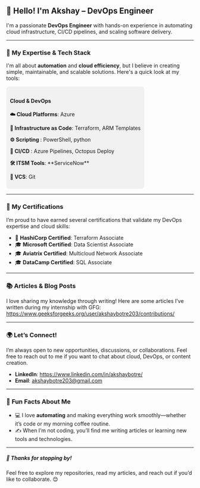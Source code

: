 ## 👋 **Hello! I'm Akshay** – DevOps Engineer 

I'm a passionate **DevOps Engineer** with hands-on experience in automating cloud infrastructure, CI/CD pipelines, and scaling software delivery. 

---

### 🎯 **My Expertise & Tech Stack**

I'm all about **automation** and **cloud efficiency**, but I believe in creating simple, maintainable, and scalable solutions. Here's a quick look at my tools:

<div style="background-color: #f1f1f1; padding: 10px; border-radius: 8px; display: inline-block;">
  <h4>Cloud & DevOps</h4>
  <p><b>☁️ Cloud Platforms</b>: Azure</p>
  <p><b>🔧 Infrastructure as Code</b>: Terraform, ARM Templates</p>
  <p><b>⚙️ Scripting </b>: PowerShell, python</p>
  <p><b>🔄 CI/CD </b>: Azure Pipelines, Octopus Deploy</p>
  <p><b>🛠️ ITSM Tools</b>: **ServiceNow**</p>
  <p><b>🔄 VCS</b>: Git</p>
</div>

---

### 📜 **My Certifications**

I’m proud to have earned several certifications that validate my DevOps expertise and cloud skills:

- 🏅 **HashiCorp Certified**: Terraform Associate
- 🎓 **Microsoft Certified**: Data Scientist Associate
- 🎓 **Aviatrix Certified**: Multicloud Network Associate
- 🎓 **DataCamp Certified**: SQL Associate

  
---
### 📚 **Articles & Blog Posts**

I love sharing my knowledge through writing! Here are some articles I’ve written during my internship with GFG:
https://www.geeksforgeeks.org/user/akshaybotre203/contributions/

---

### 🌍 **Let’s Connect!**

I’m always open to new opportunities, discussions, or collaborations. Feel free to reach out to me if you want to chat about cloud, DevOps, or content creation.

- **LinkedIn**: https://www.linkedin.com/in/akshaybotre/  
- **Email**: akshaybotre203@gmail.com  

---

### 🧩 **Fun Facts About Me**

- 💻 I love **automating** and making everything work smoothly—whether it’s code or my morning coffee routine.
- ✍️ When I’m not coding, you’ll find me writing articles or learning new tools and technologies.

---

##### 🎉 **Thanks for stopping by!**  
Feel free to explore my repositories, read my articles, and reach out if you’d like to collaborate. 😊  
